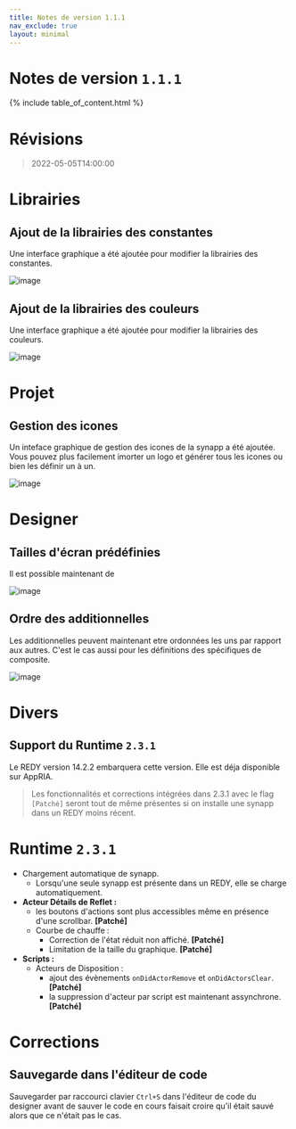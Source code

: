 ```yaml
---
title: Notes de version 1.1.1
nav_exclude: true
layout: minimal
---
```


# Notes de version `1.1.1`

{% include table_of_content.html %}

# Révisions

> 2022-05-05T14:00:00

# Librairies 

## Ajout de la librairies des constantes

Une interface graphique a été ajoutée pour modifier la librairies des constantes.

![image](https://user-images.githubusercontent.com/35595723/166885802-a1bc16b3-36ef-4909-be18-cbd3a922058b.png)

## Ajout de la librairies des couleurs

Une interface graphique a été ajoutée pour modifier la librairies des couleurs.

![image](https://user-images.githubusercontent.com/35595723/166885921-bc07da3f-060f-44b2-808e-d4619893aebe.png)

# Projet

## Gestion des icones

Un inteface graphique de gestion des icones de la synapp a été ajoutée. Vous pouvez plus facilement imorter un logo et générer tous les icones ou bien les définir un à un.

![image](https://user-images.githubusercontent.com/35595723/166893957-e713aaac-9bcc-41df-bd88-b2d31746808a.png)

# Designer

## Tailles d'écran prédéfinies

Il est possible maintenant de 

![image](https://user-images.githubusercontent.com/35595723/166894338-18f9ddf8-1c59-404d-ad51-cf1313cb0231.png)

## Ordre des additionnelles

Les additionnelles peuvent maintenant etre ordonnées les uns par rapport aux autres. C'est le cas aussi pour les définitions des spécifiques de composite.

![image](https://user-images.githubusercontent.com/35595723/166903848-008c41ae-7879-476d-9949-f358abd2faa4.png)

# Divers

## Support du Runtime `2.3.1`

Le REDY version 14.2.2 embarquera cette version. Elle est déja disponible sur AppRIA.

> Les fonctionnalités et corrections intégrées dans 2.3.1 avec le flag `[Patché]` seront tout de même présentes si on installe une synapp dans un REDY moins récent. 

# Runtime `2.3.1`
- Chargement automatique de synapp.
  - Lorsqu'une seule synapp est présente dans un REDY, elle se charge automatiquement. 
- **Acteur Détails de Reflet :** 
  - les boutons d'actions sont plus accessibles même en présence d'une scrollbar. **[Patché]**
  - Courbe de chauffe : 
    - Correction de l'état réduit non affiché. **[Patché]**
    - Limitation de la taille du graphique. **[Patché]**
- **Scripts :** 
  - Acteurs de Disposition : 
    - ajout des évènements `onDidActorRemove` et `onDidActorsClear`. **[Patché]**
    - la suppression d'acteur par script est maintenant assynchrone. **[Patché]**

# Corrections

## Sauvegarde dans l'éditeur de code

Sauvegarder par raccourci clavier `Ctrl+S` dans l'éditeur de code du designer avant de sauver le code en cours faisait croire qu'il était sauvé alors que ce n'était pas le cas.

